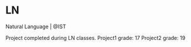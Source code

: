 # LN
Natural Language | @IST

Project completed during LN classes.
Project1 grade: 17
Project2 grade: 19

